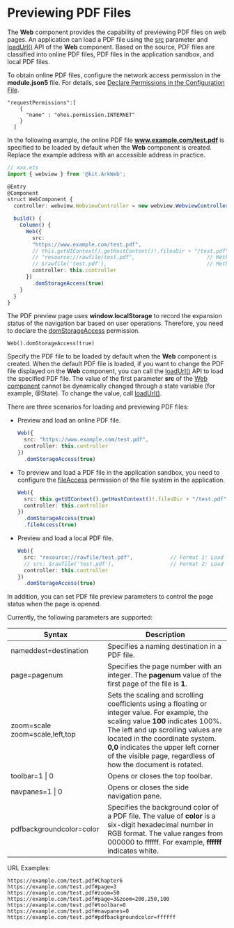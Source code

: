 # Previewing PDF Files

The **Web** component provides the capability of previewing PDF files on web pages. An application can load a PDF file using the [src](../reference/apis-arkweb/arkts-basic-components-web-i.md#weboptions) parameter and [loadUrl()](../reference/apis-arkweb/arkts-apis-webview-WebviewController.md#loadurl) API of the **Web** component. Based on the source, PDF files are classified into online PDF files, PDF files in the application sandbox, and local PDF files.

To obtain online PDF files, configure the network access permission in the **module.json5** file. For details, see [Declare Permissions in the Configuration File](../security/AccessToken/declare-permissions.md).

  ```
  "requestPermissions":[
      {
        "name" : "ohos.permission.INTERNET"
      }
    ]
  ```


In the following example, the online PDF file **www.example.com/test.pdf** is specified to be loaded by default when the **Web** component is created. Replace the example address with an accessible address in practice.

```ts
// xxx.ets
import { webview } from '@kit.ArkWeb';

@Entry
@Component
struct WebComponent {
  controller: webview.WebviewController = new webview.WebviewController();

  build() {
    Column() {
      Web({ 
      	src: 
      	"https://www.example.com/test.pdf",                                    // Method 1: Load an online PDF file.
      	// this.getUIContext().getHostContext()!.filesDir + "/test.pdf", // Method 2: Load a PDF file from the local application sandbox.
      	// "resource://rawfile/test.pdf", 						// Method 3: Load a local PDF file (format 1).
      	// $rawfile('test.pdf'), 								// Method 3: Load a local PDF file (format 2).
      	controller: this.controller 
      })
        .domStorageAccess(true)
    }
  }
}
```

The PDF preview page uses **window.localStorage** to record the expansion status of the navigation bar based on user operations. Therefore, you need to declare the [domStorageAccess](../reference/apis-arkweb/arkts-basic-components-web-attributes.md#domstorageaccess) permission.

  ```
  Web().domStorageAccess(true)
  ```

Specify the PDF file to be loaded by default when the **Web** component is created. When the default PDF file is loaded, if you want to change the PDF file displayed on the **Web** component, you can call the [loadUrl()](../reference/apis-arkweb/arkts-apis-webview-WebviewController.md#loadurl) API to load the specified PDF file. The value of the first parameter **src** of the [Web component](../reference/apis-arkweb/arkts-basic-components-web.md) cannot be dynamically changed through a state variable (for example, @State). To change the value, call [loadUrl()](../reference/apis-arkweb/arkts-apis-webview-WebviewController.md#loadurl).

There are three scenarios for loading and previewing PDF files:
- Preview and load an online PDF file.

  ```ts
  Web({ 
    src: "https://www.example.com/test.pdf",
    controller: this.controller 
  })
    .domStorageAccess(true)
  ```
- To preview and load a PDF file in the application sandbox, you need to configure the [fileAccess](../reference/apis-arkweb/arkts-basic-components-web-attributes.md#fileaccess) permission of the file system in the application.

  ```ts
  Web({ 
    src: this.getUIContext().getHostContext()!.filesDir + "/test.pdf",
    controller: this.controller 
  })
    .domStorageAccess(true)
    .fileAccess(true)
  ```
- Preview and load a local PDF file.

  ```ts
  Web({ 
    src: "resource://rawfile/test.pdf",            // Format 1: Load a local PDF file.
    // src: $rawfile('test.pdf'),                  // Format 2: Load a local PDF file.
    controller: this.controller 
  })
    .domStorageAccess(true)
  ```

In addition, you can set PDF file preview parameters to control the page status when the page is opened.

Currently, the following parameters are supported:

| Syntax	| Description|
| --------- | ---------- |
| nameddest=destination 	|  Specifies a naming destination in a PDF file.|
| page=pagenum 	| Specifies the page number with an integer. The **pagenum** value of the first page of the file is **1**.| 
| zoom=scale    zoom=scale,left,top	| Sets the scaling and scrolling coefficients using a floating or integer value. For example, the scaling value **100** indicates 100%. The left and up scrolling values are located in the coordinate system. **0,0** indicates the upper left corner of the visible page, regardless of how the document is rotated.|
| toolbar=1 \| 0 	| Opens or closes the top toolbar.| 
| navpanes=1 \| 0 	| Opens or closes the side navigation pane.| 
| pdfbackgroundcolor=color 	| Specifies the background color of a PDF file. The value of **color** is a six-digit hexadecimal number in RGB format. The value ranges from 000000 to ffffff. For example, **ffffff** indicates white.|


URL Examples: 
```
https://example.com/test.pdf#Chapter6  
https://example.com/test.pdf#page=3  
https://example.com/test.pdf#zoom=50  
https://example.com/test.pdf#page=3&zoom=200,250,100  
https://example.com/test.pdf#toolbar=0  
https://example.com/test.pdf#navpanes=0  
https://example.com/test.pdf#pdfbackgroundcolor=ffffff
```
<!--RP1--><!--RP1End-->
